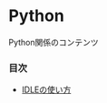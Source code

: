 # Python
Python関係のコンテンツ

### 目次
- [IDLEの使い方](https://nbviewer.jupyter.org/github/datasci-terakoya/Python/blob/master/Python.ipynb)

